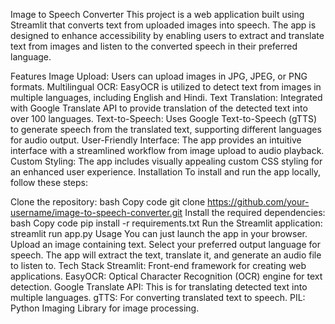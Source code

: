 Image to Speech Converter
This project is a web application built using Streamlit that converts text from uploaded images into speech. The app is designed to enhance accessibility by enabling users to extract and translate text from images and listen to the converted speech in their preferred language.

Features
Image Upload: Users can upload images in JPG, JPEG, or PNG formats.
Multilingual OCR: EasyOCR is utilized to detect text from images in multiple languages, including English and Hindi.
Text Translation: Integrated with Google Translate API to provide translation of the detected text into over 100 languages.
Text-to-Speech: Uses Google Text-to-Speech (gTTS) to generate speech from the translated text, supporting different languages for audio output.
User-Friendly Interface: The app provides an intuitive interface with a streamlined workflow from image upload to audio playback.
Custom Styling: The app includes visually appealing custom CSS styling for an enhanced user experience.
Installation
To install and run the app locally, follow these steps:

Clone the repository:
bash
Copy code
git clone https://github.com/your-username/image-to-speech-converter.git
Install the required dependencies:
bash
Copy code
pip install -r requirements.txt
Run the Streamlit application:
streamlit run app.py
Usage
You can just launch the app in your browser.
Upload an image containing text.
Select your preferred output language for speech.
The app will extract the text, translate it, and generate an audio file to listen to.
Tech Stack
Streamlit: Front-end framework for creating web applications.
EasyOCR: Optical Character Recognition (OCR) engine for text detection.
Google Translate API: This is for translating detected text into multiple languages.
gTTS: For converting translated text to speech.
PIL: Python Imaging Library for image processing.
